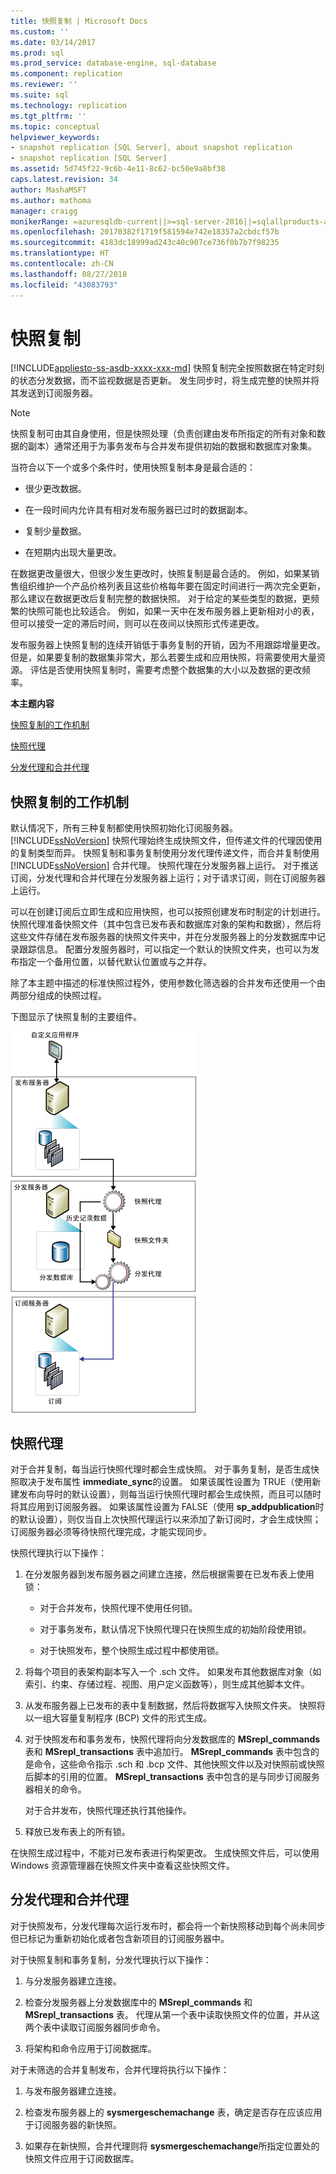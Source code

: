```yaml
---
title: 快照复制 | Microsoft Docs
ms.custom: ''
ms.date: 03/14/2017
ms.prod: sql
ms.prod_service: database-engine, sql-database
ms.component: replication
ms.reviewer: ''
ms.suite: sql
ms.technology: replication
ms.tgt_pltfrm: ''
ms.topic: conceptual
helpviewer_keywords:
- snapshot replication [SQL Server], about snapshot replication
- snapshot replication [SQL Server]
ms.assetid: 5d745f22-9c6b-4e11-8c62-bc50e9a8bf38
caps.latest.revision: 34
author: MashaMSFT
ms.author: mathoma
manager: craigg
monikerRange: =azuresqldb-current||>=sql-server-2016||=sqlallproducts-allversions||>=sql-server-linux-2017||=azuresqldb-mi-current
ms.openlocfilehash: 20170382f1719f581594e742e18357a2cbdcf57b
ms.sourcegitcommit: 4183dc18999ad243c40c907ce736f0b7b7f98235
ms.translationtype: HT
ms.contentlocale: zh-CN
ms.lasthandoff: 08/27/2018
ms.locfileid: "43083793"
---
```

# <a name="snapshot-replication"></a>快照复制
[!INCLUDE[appliesto-ss-asdb-xxxx-xxx-md](../../includes/appliesto-ss-asdb-xxxx-xxx-md.md)]
  快照复制完全按照数据在特定时刻的状态分发数据，而不监视数据是否更新。 发生同步时，将生成完整的快照并将其发送到订阅服务器。  
  
> [!NOTE]  
>  快照复制可由其自身使用，但是快照处理（负责创建由发布所指定的所有对象和数据的副本）通常还用于为事务发布与合并发布提供初始的数据和数据库对象集。  
  
 当符合以下一个或多个条件时，使用快照复制本身是最合适的：  
  
-   很少更改数据。  
  
-   在一段时间内允许具有相对发布服务器已过时的数据副本。  
  
-   复制少量数据。  
  
-   在短期内出现大量更改。  
  
 在数据更改量很大，但很少发生更改时，快照复制是最合适的。 例如，如果某销售组织维护一个产品价格列表且这些价格每年要在固定时间进行一两次完全更新，那么建议在数据更改后复制完整的数据快照。 对于给定的某些类型的数据，更频繁的快照可能也比较适合。 例如，如果一天中在发布服务器上更新相对小的表，但可以接受一定的滞后时间，则可以在夜间以快照形式传递更改。  
  
 发布服务器上快照复制的连续开销低于事务复制的开销，因为不用跟踪增量更改。 但是，如果要复制的数据集非常大，那么若要生成和应用快照，将需要使用大量资源。 评估是否使用快照复制时，需要考虑整个数据集的大小以及数据的更改频率。  
  
 **本主题内容**  
  
 [快照复制的工作机制](#HowWorks)  
  
 [快照代理](#SnapshotAgent)  
  
 [分发代理和合并代理](#DistAgent)  
  
##  <a name="HowWorks"></a> 快照复制的工作机制  
 默认情况下，所有三种复制都使用快照初始化订阅服务器。 [!INCLUDE[ssNoVersion](../../includes/ssnoversion-md.md)] 快照代理始终生成快照文件，但传递文件的代理因使用的复制类型而异。 快照复制和事务复制使用分发代理传递文件，而合并复制使用 [!INCLUDE[ssNoVersion](../../includes/ssnoversion-md.md)] 合并代理。 快照代理在分发服务器上运行。 对于推送订阅，分发代理和合并代理在分发服务器上运行；对于请求订阅，则在订阅服务器上运行。  
  
 可以在创建订阅后立即生成和应用快照，也可以按照创建发布时制定的计划进行。 快照代理准备快照文件（其中包含已发布表和数据库对象的架构和数据），然后将这些文件存储在发布服务器的快照文件夹中，并在分发服务器上的分发数据库中记录跟踪信息。 配置分发服务器时，可以指定一个默认的快照文件夹，也可以为发布指定一个备用位置，以替代默认位置或与之并存。  
  
 除了本主题中描述的标准快照过程外，使用参数化筛选器的合并发布还使用一个由两部分组成的快照过程。  
  
 下图显示了快照复制的主要组件。  
  
 ![快照复制组件和数据流](../../relational-databases/replication/media/snapshot.gif "快照复制组件和数据流")  
  
##  <a name="SnapshotAgent"></a> 快照代理  
 对于合并复制，每当运行快照代理时都会生成快照。 对于事务复制，是否生成快照取决于发布属性 **immediate_sync**的设置。 如果该属性设置为 TRUE（使用新建发布向导时的默认设置），则每当运行快照代理时都会生成快照，而且可以随时将其应用到订阅服务器。 如果该属性设置为 FALSE（使用 **sp_addpublication**时的默认设置），则仅当自上次快照代理运行以来添加了新订阅时，才会生成快照；订阅服务器必须等待快照代理完成，才能实现同步。  
  
 快照代理执行以下操作：  
  
1.  在分发服务器到发布服务器之间建立连接，然后根据需要在已发布表上使用锁：  
  
    -   对于合并发布，快照代理不使用任何锁。  
  
    -   对于事务发布，默认情况下快照代理只在快照生成的初始阶段使用锁。  
  
    -   对于快照发布，整个快照生成过程中都使用锁。  
  
2.  将每个项目的表架构副本写入一个 .sch 文件。 如果发布其他数据库对象（如索引、约束、存储过程、视图、用户定义函数等），则生成其他脚本文件。  
  
3.  从发布服务器上已发布的表中复制数据，然后将数据写入快照文件夹。 快照将以一组大容量复制程序 (BCP) 文件的形式生成。  
  
4.  对于快照发布和事务发布，快照代理将向分发数据库的 **MSrepl_commands** 表和 **MSrepl_transactions** 表中追加行。 **MSrepl_commands** 表中包含的是命令，这些命令指示 .sch 和 .bcp 文件、其他快照文件以及对快照前或快照后脚本的引用的位置。 **MSrepl_transactions** 表中包含的是与同步订阅服务器相关的命令。  
  
     对于合并发布，快照代理还执行其他操作。  
  
5.  释放已发布表上的所有锁。  
  
 在快照生成过程中，不能对已发布表进行构架更改。 生成快照文件后，可以使用 Windows 资源管理器在快照文件夹中查看这些快照文件。  
  
##  <a name="DistAgent"></a> 分发代理和合并代理  
 对于快照发布，分发代理每次运行发布时，都会将一个新快照移动到每个尚未同步但已标记为重新初始化或者包含新项目的订阅服务器中。  
  
 对于快照复制和事务复制，分发代理执行以下操作：  
  
1.  与分发服务器建立连接。  
  
2.  检查分发服务器上分发数据库中的 **MSrepl_commands** 和 **MSrepl_transactions** 表。 代理从第一个表中读取快照文件的位置，并从这两个表中读取订阅服务器同步命令。  
  
3.  将架构和命令应用于订阅数据库。  
  
 对于未筛选的合并复制发布，合并代理将执行以下操作：  
  
1.  与发布服务器建立连接。  
  
2.  检查发布服务器上的 **sysmergeschemachange** 表，确定是否存在应该应用于订阅服务器的新快照。  
  
3.  如果存在新快照，合并代理则将 **sysmergeschemachange**所指定位置处的快照文件应用于订阅数据库。  
  
  
